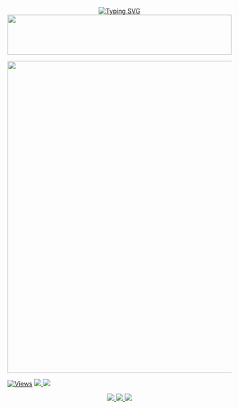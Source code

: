 <div align="center">

 [![Typing SVG](https://readme-typing-svg.herokuapp.com?font=Rockstar-ExtraBold&color=F01&lines=DEW+MD+V1+BY+DEWMINA)](https://git.io/typing-svg)
<img src="https://i.imgur.com/dBaSKWF.gif" height="90" width="100%">

<p align="center">
<a href="https://github.com/DEW-MD-LK/DEW-MD-V1">
    <img src="https://i.ibb.co/HLZvhfdq/DEW-MD.jpg"  width="700px">
</a>
</div>
 <a href="https://github.com/DEW-MD-LK/DEW-MD-V1">
    <img src="https://hits.seeyoufarm.com/api/count/incr/badge.svg?url=https://github.com/DEW-MD-LK/DEW-MD-V1-NEW&count_bg=%2379C83D&title_bg=%23555555&icon=gitpod.svg&icon_color=%23E7E7E7&title=Views&edge_flat=false" alt="Views"/></a>
  
  </a>
</a>
  <a href="https://github.com/DEW-MD-LK/DEW-MD-V1">
    <img src="https://img.shields.io/github/forks/DEW-MD-LK/DEW-MD-V1?label=Fork&style=social">
    
  </a>
  
  <a href="https://github.com/DEW-MD-LK/DEW-MD-V1">
    <img src="https://img.shields.io/github/stars/DEW-MD-LK/DEW-MD-V1?style=social">
  </a>
</p>
<p align="center">
  <a href="https://github.com/DEW-MD-LK/DEW-MD-V1">
    <img src="https://img.shields.io/github/repo-size/DEW-MD-LK/DEW-MD-V1?color=purple&label=Repo%20Size&style=plastic">

  </a>
  <a href="https://github.com/DEW-MD-LK/DEW-MD-V1">
    <img src="https://img.shields.io/github/license/DEW-MD-LK/DEW-MD-V1?color=purple&label=License&style=plastic">

  </a>
  <a href="https://github.com/DEW-MD-LK/DEW-MD-V1">
    <img src="https://img.shields.io/github/languages/top/DEW-MD-LK/DEW-MD-V1?color=purple&label=Javascript&style=plastic">

  </a>
